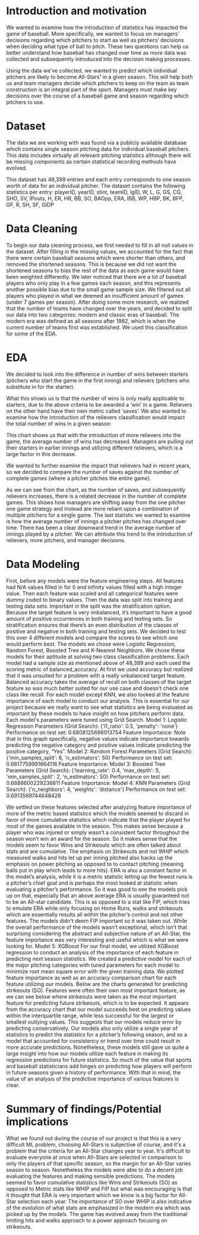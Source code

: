 # Introduction and motivation
We wanted to examine how the introduction of statistics has impacted the game of baseball. More specifically, we wanted to focus on managers’ decisions regarding which pitchers to start as well as pitchers’ decisions when deciding what type of ball to pitch. These two questions can help us better understand how baseball has changed over time as more data was collected and subsequently introduced into the decision making processes.

Using the data we’ve collected, we wanted to predict which individual pitchers are likely to become All-Stars¹ in a given season. This will help both us and team managers decide which pitchers to keep on the team as team construction is an integral part of the sport.
Managers must make key decisions over the course of a baseball game and season regarding which pitchers to use.

# Dataset
The data we are working with was found via a publicly available database which contains single season pitching data for individual baseball pitchers. This data includes virtually all relevant pitching statistics although there will be missing components as certain statistical recording methods have evolved.

This dataset has 48,399 entries and each entry corresponds to one season worth of data for an individual pitcher. The dataset contains the following statistics per entry:
playerID, yearID, stint, teamID, lgID, W, L, G, GS, CG, SHO, SV, IPouts, H, ER, HR, BB, SO, BAOpp, ERA, IBB, WP, HBP, BK, BFP, GF, R, SH, SF, GIDP


# Data Cleaning
To begin our data cleaning process, we first needed to fill in all null values in the dataset. After filling in the missing values, we accounted for the fact that there were certain baseball seasons which were shorter than others, and removed the shortened seasons. This is because we did not want the shortened seasons to bias the rest of the data as each game would have been weighted differently.
We later noticed that there are a lot of baseball players who only play in a few games each season, and this represents another possible bias due to the small game sample size. We filtered out all players who played in what we deemed an insufficient amount of games (under 7 games per season).
After doing some more research, we realized that the number of teams have changed over the years, and decided to split our data into two categories: modern and classic eras of baseball. The modern era was defined as all seasons after 1982, which is when the current number of teams first was established. We used this classification for some of the EDA.


# EDA


We decided to look into the difference in number of wins between starters (pitchers who start the game in the first inning) and relievers (pitchers who substitute in for the starter). 

What this shows us is that the number of wins is only really applicable to starters, due to the above criteria to be awarded a ‘win’ in a game. Relievers on the other hand have their own metric called ‘saves’.
We also wanted to examine how the introduction of the relievers classification would impact the total number of wins in a given season:
 
This chart shows us that with the introduction of more relievers into the game, the average number of wins has decreased. Managers are pulling out their starters in earlier innings and utilizing different relievers, which is a large factor in this decrease.

We wanted to further examine the impact that relievers had in recent years, so we decided to compare the number of saves against the number of complete games (where a pitcher pitches the entire game). 

As we can see from the chart, as the number of saves, and subsequently relievers increases, there is a related decrease in the number of complete games. This shows how managers are shifting away from the one pitcher one game strategy and instead are more reliant upon a combination of multiple pitchers for a single game.
The last statistic we wanted to examine is how the average number of innings a pitcher pitches has changed over time.
There has been a clear downward trend in the average number of innings played by a pitcher. We can attribute this trend to the introduction of relievers, more pitchers, and manager decisions.


# Data Modeling
First, before any models were the feature engineering steps. All features had N/A values filled in for 0 and infinity values filled with a high integer value. Then each feature was scaled and all categorical features were dummy coded to binary values. Then the data was split into training and testing data sets. Important in the split was the stratification option. Because the target feature is very imbalanced, it’s important to have a good amount of positive occurrences in both training and testing sets. So stratification ensures that there’s an even distribution of the classes of positive and negative in both training and testing sets.
We decided to test this over 4 different models and compare the scores to see which one would perform best. The models we chose were Logistic Regression, Random Forest, Boosted Tree and K-Nearest Neighbors. We chose these models for their aptitude at solving two class classification problems. Each model had a sample size as mentioned above of 48,399 and each used the scoring metric of balanced_accuracy. At first we used accuracy but realized that it was unsuited for a problem with a really unbalanced target feature. Balanced accuracy takes the average of recall on both classes of the target feature so was much better suited for our use case and doesn’t check one class like recall.
For each model except KNN, we also looked at the feature importance of each model to conduct our analysis. This is essential for our project because we really want to see what statistics are being evaluated as important by these models to have insight on how pitchers perform data. Each model's parameters were tuned using Grid Search.
Model 1: Logistic Regression
Parameters (Grid Search): {'l1_ratio': 0.5, 'penalty': 'none'}
Performance on test set: 0.6808125696013754
Feature Importance: Note that in this graph specifically, negative values indicate importance towards predicting the negative category and positive values indicate predicting the positive category, “Yes”.
Model 2: Random Forest
Parameters (Grid Search): {'min_samples_split': 6, 'n_estimators': 50}
Performance on test set: 0.6817759991664116
Feature Importance:
Model 3: Boosted Tree
Parameters (Grid Search): {'learning_rate': 0.4,
 'max_depth': 5,
 'min_samples_split': 2,
 'n_estimators': 50}
Performance on test set: 0.6886600229236811
Feature Importance: 
Model 4: KNN
Parameters (Grid Search): {'n_neighbors': 4, 'weights': 'distance'}
Performance on test set: 0.6913569744648428


We settled on these features selected after analyzing feature importance of more of the metric based statistics which the models seemed to discard in favor of more cumulative statistics which indicate that the player played for most of the games available in the season. This makes sense because a player who was injured or simply wasn’t a consistent factor throughout the season won’t win an award for the season. So it makes sense that the models seem to favor Wins and Strikeouts which are often talked about stats and are cumulative. The emphasis on Strikeouts and not WHIP which measured walks and hits let up per inning pitched also backs up the emphasis on power pitching as opposed to to contact pitching (meaning balls put in play which leads to more hits). ERA is also a constant factor in the model’s analysis, while it is a metric statistic letting up the fewest runs is a pitcher’s chief goal and is perhaps the most looked at statistic when evaluating a pitcher’s performance. So it was good to see the models pick up on that, especially that an above average ERA is usually guaranteed not to be an All-star candidate. This is as opposed to a stat like FIP, which tries to emulate ERA while only focusing on Home Runs, walks and strikeouts which are essentially results all within the pitcher’s control and not other features. The models didn’t deem FIP important so it was taken out. While the overall performance of the models wasn’t exceptional, which isn’t that surprising considering the abstract and subjective nature of an All-Star, the feature importance was very interesting and useful which is what we were looking for.
Model 5: XGBoost
For our final model, we utilized XGBoost regression to conduct an analysis of the importance of each feature in predicting next season statistics. We created a predictive model for each of the major pitching categories with tuned parameters for each model to minimize root mean square error with the given training data. We plotted feature importance as well as an accuracy comparison chart for each feature utilizing our models. Below are the charts generated for predicting strikeouts (SO). Features were often their own most important feature, as we can see below where strikeouts were taken as the most important feature for predicting future strikeouts, which is to be expected. It appears from the accuracy chart that our model succeeds best on predicting values within the interquartile range, while less successful for the largest or smallest outlying values. This suggests that our models reduce error by predicting conservatively. Our models also only utilize a single year of statistics to predict the statistics for a pitcher’s following season, and so a model that accounted for consistency or trend over time could result in more accurate predictions. Nonetheless,  these models still gave us quite a large insight into how our models utilize each feature in making its regression predictions for future statistics. So much of the value that sports and baseball statisticians add hinges on predicting how players will perform in future seasons given a history of performance. With that in mind, the value of an analysis of the predictive importance of various features is clear.
 


# Summary of findings/Potential implications
What we found out during the course of our project is that this is a very difficult ML problem, choosing All-Stars is subjective of course, and it's a problem that the criteria for an All-Star changes year to year. It's difficult to evaluate everyone at once when All-Stars are selected in comparison to only the players of that specific season, so the margin for an All-Star varies season to season.
Nonetheless the models were able to do a decent job evaluating the features and making sensible predictions.
The models seemed to favor cumulative statistics like Wins and Strikeouts (SO) as opposed to Metric stats like WHIP and FIP but what was encouraging is that it thought that ERA is very important which we know is a big factor for All-Star selection each year. 
The importance of SO over WHIP is also indicative of the evolution of what stats are emphasized in the modern era which was picked up by the models. The game has evolved away from the traditional limiting hits and walks approach to a power approach focusing on strikeouts.
